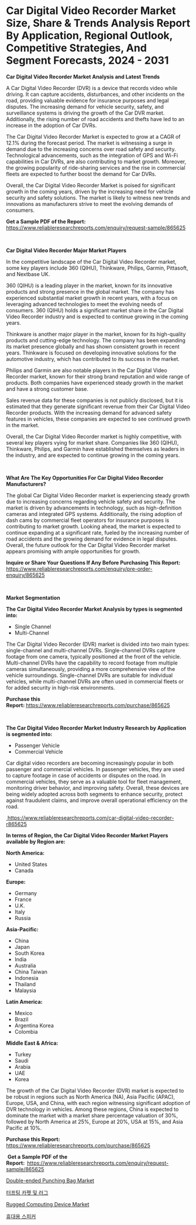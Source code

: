 <p><h1>Car Digital Video Recorder Market Size, Share & Trends Analysis Report By Application, Regional Outlook, Competitive Strategies, And Segment Forecasts, 2024 - 2031</h1></p><p><strong>Car Digital Video Recorder Market Analysis and Latest Trends</strong></p>
<p><p>A Car Digital Video Recorder (DVR) is a device that records video while driving. It can capture accidents, disturbances, and other incidents on the road, providing valuable evidence for insurance purposes and legal disputes. The increasing demand for vehicle security, safety, and surveillance systems is driving the growth of the Car DVR market. Additionally, the rising number of road accidents and thefts have led to an increase in the adoption of Car DVRs.</p><p>The Car Digital Video Recorder Market is expected to grow at a CAGR of 12.1% during the forecast period. The market is witnessing a surge in demand due to the increasing concerns over road safety and security. Technological advancements, such as the integration of GPS and Wi-Fi capabilities in Car DVRs, are also contributing to market growth. Moreover, the growing popularity of ride-sharing services and the rise in commercial fleets are expected to further boost the demand for Car DVRs.</p><p>Overall, the Car Digital Video Recorder Market is poised for significant growth in the coming years, driven by the increasing need for vehicle security and safety solutions. The market is likely to witness new trends and innovations as manufacturers strive to meet the evolving demands of consumers.</p></p>
<p><strong>Get a Sample PDF of the Report:&nbsp;</strong> <a href="https://www.reliableresearchreports.com/enquiry/request-sample/865625">https://www.reliableresearchreports.com/enquiry/request-sample/865625</a></p>
<p>&nbsp;</p>
<p><strong>Car Digital Video Recorder Major Market Players</strong></p>
<p><p>In the competitive landscape of the Car Digital Video Recorder market, some key players include 360 (QIHU), Thinkware, Philips, Garmin, Pittasoft, and Nextbase UK. </p><p>360 (QIHU) is a leading player in the market, known for its innovative products and strong presence in the global market. The company has experienced substantial market growth in recent years, with a focus on leveraging advanced technologies to meet the evolving needs of consumers. 360 (QIHU) holds a significant market share in the Car Digital Video Recorder industry and is expected to continue growing in the coming years.</p><p>Thinkware is another major player in the market, known for its high-quality products and cutting-edge technology. The company has been expanding its market presence globally and has shown consistent growth in recent years. Thinkware is focused on developing innovative solutions for the automotive industry, which has contributed to its success in the market.</p><p>Philips and Garmin are also notable players in the Car Digital Video Recorder market, known for their strong brand reputation and wide range of products. Both companies have experienced steady growth in the market and have a strong customer base.</p><p>Sales revenue data for these companies is not publicly disclosed, but it is estimated that they generate significant revenue from their Car Digital Video Recorder products. With the increasing demand for advanced safety features in vehicles, these companies are expected to see continued growth in the market.</p><p>Overall, the Car Digital Video Recorder market is highly competitive, with several key players vying for market share. Companies like 360 (QIHU), Thinkware, Philips, and Garmin have established themselves as leaders in the industry, and are expected to continue growing in the coming years.</p></p>
<p>&nbsp;</p>
<p><strong>What Are The Key Opportunities For Car Digital Video Recorder Manufacturers?</strong></p>
<p><p>The global Car Digital Video Recorder market is experiencing steady growth due to increasing concerns regarding vehicle safety and security. The market is driven by advancements in technology, such as high-definition cameras and integrated GPS systems. Additionally, the rising adoption of dash cams by commercial fleet operators for insurance purposes is contributing to market growth. Looking ahead, the market is expected to continue expanding at a significant rate, fueled by the increasing number of road accidents and the growing demand for evidence in legal disputes. Overall, the future outlook for the Car Digital Video Recorder market appears promising with ample opportunities for growth.</p></p>
<p><strong>Inquire or Share Your Questions If Any Before Purchasing This Report:</strong> <a href="https://www.reliableresearchreports.com/enquiry/pre-order-enquiry/865625">https://www.reliableresearchreports.com/enquiry/pre-order-enquiry/865625</a></p>
<p>&nbsp;</p>
<p><strong>Market Segmentation</strong></p>
<p><strong>The Car Digital Video Recorder Market Analysis by types is segmented into:</strong></p>
<p><ul><li>Single Channel</li><li>Multi-Channel</li></ul></p>
<p><p>The Car Digital Video Recorder (DVR) market is divided into two main types: single-channel and multi-channel DVRs. Single-channel DVRs capture footage from one camera, typically positioned at the front of the vehicle. Multi-channel DVRs have the capability to record footage from multiple cameras simultaneously, providing a more comprehensive view of the vehicle surroundings. Single-channel DVRs are suitable for individual vehicles, while multi-channel DVRs are often used in commercial fleets or for added security in high-risk environments.</p></p>
<p><strong>Purchase this Report:&nbsp;</strong><a href="https://www.reliableresearchreports.com/purchase/865625">https://www.reliableresearchreports.com/purchase/865625</a></p>
<p>&nbsp;</p>
<p><strong>The Car Digital Video Recorder Market Industry Research by Application is segmented into:</strong></p>
<p><ul><li>Passenger Vehicle</li><li>Commercial Vehicle</li></ul></p>
<p><p>Car digital video recorders are becoming increasingly popular in both passenger and commercial vehicles. In passenger vehicles, they are used to capture footage in case of accidents or disputes on the road. In commercial vehicles, they serve as a valuable tool for fleet management, monitoring driver behavior, and improving safety. Overall, these devices are being widely adopted across both segments to enhance security, protect against fraudulent claims, and improve overall operational efficiency on the road.</p></p>
<p><a href="https://www.reliableresearchreports.com/car-digital-video-recorder-r865625">&nbsp;https://www.reliableresearchreports.com/car-digital-video-recorder-r865625</a></p>
<p><strong>In terms of Region, the Car Digital Video Recorder Market Players available by Region are:</strong></p>
<p>
    <p> <strong> North America: </strong>
        <ul>
            <li>United States</li>
            <li>Canada</li>
        </ul>
        </p> 
    <p> <strong> Europe: </strong>
        <ul>
            <li>Germany</li>
            <li>France</li>
            <li>U.K.</li>
            <li>Italy</li>
            <li>Russia</li>
        </ul>
        </p> 
    <p> <strong> Asia-Pacific: </strong>
        <ul>
            <li>China</li>
            <li>Japan</li>
            <li>South Korea</li>
            <li>India</li>
            <li>Australia</li>
            <li>China Taiwan</li>
            <li>Indonesia</li>
            <li>Thailand</li>
            <li>Malaysia</li>
        </ul>
        </p> 
    <p> <strong> Latin America: </strong>
        <ul>
            <li>Mexico</li>
            <li>Brazil</li>
            <li>Argentina Korea</li>
            <li>Colombia</li>
        </ul>
        </p> 
    <p> <strong> Middle East & Africa: </strong>
        <ul>
            <li>Turkey</li>
            <li>Saudi</li>
            <li>Arabia</li>
            <li>UAE</li>
            <li>Korea</li>
        </ul>
    </p>
    </p>
<p><p>The growth of the Car Digital Video Recorder (DVR) market is expected to be robust in regions such as North America (NA), Asia Pacific (APAC), Europe, USA, and China, with each region witnessing significant adoption of DVR technology in vehicles. Among these regions, China is expected to dominate the market with a market share percentage valuation of 30%, followed by North America at 25%, Europe at 20%, USA at 15%, and Asia Pacific at 10%.</p></p>
<p><strong>Purchase this Report: </strong><a href="https://www.reliableresearchreports.com/purchase/865625">https://www.reliableresearchreports.com/purchase/865625</a></p>
<p>&nbsp;<strong>Get a Sample PDF of the Report:&nbsp;&nbsp;</strong><a href="https://www.reliableresearchreports.com/enquiry/request-sample/865625">https://www.reliableresearchreports.com/enquiry/request-sample/865625</a></p>
<p><strong></strong></p>
<p><p><a href="https://github.com/pizolina/Market-Research-Report-List-5/blob/main/double-ended-punching-bag-market.md">Double-ended Punching Bag Market</a></p><p><a href="https://github.com/airdroplover110/Market-Research-Report-List-1/blob/main/4448260156136.md">터프팅 카펫 및 러그</a></p><p><a href="https://github.com/LiamKanenood/Market-Research-Report-List-1/blob/main/rugged-computing-device-market.md">Rugged Computing Device Market</a></p><p><a href="https://github.com/nhaiquang84/Market-Research-Report-List-1/blob/main/7845551156135.md">휴대용 스피커</a></p></p>
